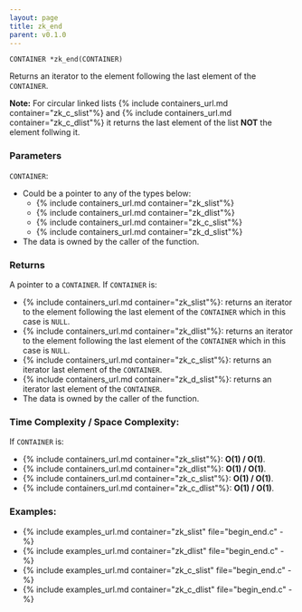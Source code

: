 ```yaml
---
layout: page
title: zk_end
parent: v0.1.0
---
```


```
CONTAINER *zk_end(CONTAINER)
```

Returns an iterator to the element following the last element of the `CONTAINER`.

**Note:** For circular linked lists {% include containers_url.md container="zk_c_slist"%} and {% include containers_url.md container="zk_c_dlist"%} it returns the last element of the list **NOT** the element follwing it.

### Parameters

`CONTAINER`:
- Could be a pointer to any of the types below:
  - {% include containers_url.md container="zk_slist"%}
  - {% include containers_url.md container="zk_dlist"%}
  - {% include containers_url.md container="zk_c_slist"%}
  - {% include containers_url.md container="zk_d_slist"%}
- The data is owned by the caller of the function.

### Returns
A pointer to a `CONTAINER`. If `CONTAINER` is:
- {% include containers_url.md container="zk_slist"%}: returns an iterator to the element following the last element of the `CONTAINER` which in this case is `NULL`.
- {% include containers_url.md container="zk_dlist"%}: returns an iterator to the element following the last element of the `CONTAINER` which in this case is `NULL`.
- {% include containers_url.md container="zk_c_slist"%}: returns an iterator last element of the `CONTAINER`.
- {% include containers_url.md container="zk_d_slist"%}: returns an iterator last element of the `CONTAINER`.
- The data is owned by the caller of the function.

### Time Complexity / Space Complexity:
If `CONTAINER` is:
- {% include containers_url.md container="zk_slist"%}: **O(1) / O(1)**.
- {% include containers_url.md container="zk_dlist"%}: **O(1) / O(1)**.
- {% include containers_url.md container="zk_c_slist"%}: **O(1) / O(1)**.
- {% include containers_url.md container="zk_c_dlist"%}: **O(1) / O(1)**.

### Examples:
- {% include examples_url.md container="zk_slist" file="begin_end.c" -%}
- {% include examples_url.md container="zk_dlist" file="begin_end.c" -%}
- {% include examples_url.md container="zk_c_slist" file="begin_end.c" -%}
- {% include examples_url.md container="zk_c_dlist" file="begin_end.c" -%}


